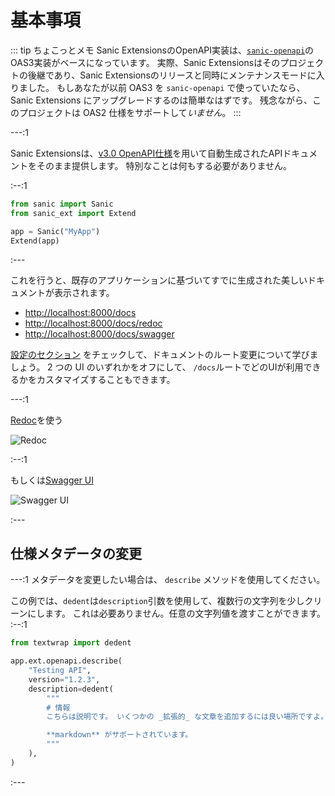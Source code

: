# 基本事項

::: tip ちょこっとメモ Sanic ExtensionsのOpenAPI実装は、[`sanic-openapi`](https://github.com/sanic-org/sanic-openapi)のOAS3実装がベースになっています。 実際、Sanic Extensionsはそのプロジェクトの後継であり、Sanic Extensionsのリリースと同時にメンテナンスモードに入りました。 もしあなたが以前 OAS3 を `sanic-openapi` で使っていたなら、Sanic Extensions にアップグレードするのは簡単なはずです。 残念ながら、このプロジェクトは OAS2 仕様をサポートして*いません*。 :::

---:1

Sanic Extensionsは、[v3.0 OpenAPI仕様](https://swagger.io/specification/)を用いて自動生成されたAPIドキュメントをそのまま提供します。 特別なことは何もする必要がありません。

:--:1

```python
from sanic import Sanic
from sanic_ext import Extend

app = Sanic("MyApp")
Extend(app)
```

:---

これを行うと、既存のアプリケーションに基づいてすでに生成された美しいドキュメントが表示されます。

- [http://localhost:8000/docs](http://localhost:8000/docs)
- [http://localhost:8000/docs/redoc](http://localhost:8000/docs/redoc)
- [http://localhost:8000/docs/swagger](http://localhost:8000/docs/swagger)

[設定のセクション](../configuration.md) をチェックして、ドキュメントのルート変更について学びましょう。 2 つの UI のいずれかをオフにして、 `/docs`ルートでどのUIが利用できるかをカスタマイズすることもできます。

---:1

[Redoc](https://github.com/Redocly/redoc)を使う

![Redoc](~@assets/images/sanic-ext-redoc.png)


:--:1

もしくは[Swagger UI](https://github.com/swagger-api/swagger-ui)

![Swagger UI](~@assets/images/sanic-ext-swagger.png)


:---

## 仕様メタデータの変更

---:1 メタデータを変更したい場合は、 `describe` メソッドを使用してください。

この例では、`dedent`は`description`引数を使用して、複数行の文字列を少しクリーンにします。 これは必要ありません。任意の文字列値を渡すことができます。 :--:1
```python
from textwrap import dedent

app.ext.openapi.describe(
    "Testing API",
    version="1.2.3",
    description=dedent(
        """
        # 情報
        こちらは説明です。 いくつかの _拡張的_ な文章を追加するには良い場所ですよ。

        **markdown** がサポートされています。
        """
    ),
)
```
:---
